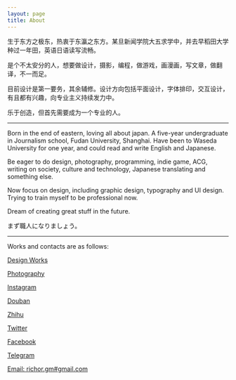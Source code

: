 ```yaml
---
layout: page
title: About
---
```


生于东方之极东，热衷于东瀛之东方。某旦新闻学院大五求学中，并去早稻田大学种过一年田，英语日语读写流畅。

是个不太安分的人，想要做设计，摄影，编程，做游戏，画漫画，写文章，做翻译，不一而足。

目前设计是第一要务，其余辅修。设计方向包括平面设计，字体排印，交互设计，有且都有兴趣，向专业主义持续发力中。

乐于创造，但首先需要成为一个专业的人。

---

Born in the end of eastern, loving all about japan. A five-year undergraduate in Journalism school, Fudan University, Shanghai. Have been to Waseda University for one year, and could read and write English and Japanese.

Be eager to do design, photography, programming, indie game, ACG, writing on society, culture and technology, Japanese translating and something else. 

Now focus on design, including graphic design, typography and UI design. Trying to train myself to be professional now. 

Dream of creating great stuff in the future.

まず職人になりましょう。

---

Works and contacts are as follows:

[Design Works](http://cargocollective.com/richordesign) 

[Photography](http://cargocollective.com/richorlens)

[Instagram](https://www.instagram.com/richorw/) 

[Douban](http://www.douban.com/people/richor/) 

[Zhihu](http://www.zhihu.com/people/richorzhihu) 

[Twitter](https://twitter.com/richor_w) 

[Facebook]([Zhihu](http://www.zhihu.com/people/richorzhihu) )

[Telegram](http://telegram.me/richor) 

[Email: richor.gm#gmail.com](mailto:richor.gm@gmail.com) 

